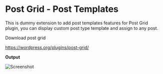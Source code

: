 # Post Grid - Post Templates

This is dummy extension to add post templates features for Post Grid plugin, you can display custom post type template and assign to any post.

Download post grid

https://wordpress.org/plugins/post-grid/


**Output**

![](https://i.imgur.com/7CA8KvR.png "Screenshot")
